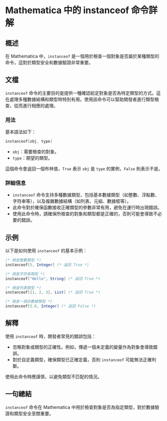 <!--
Meta Description: # Mathematica 中的 instanceof 命令詳解 ## 概述 在 Mathematica 中，`instanceof` 是一個用於檢查一個對象是否屬於某種類型的命令，這對於類型安全和數據驗證非常重要。 ## 文檔 `instanceof` 命令的主要目的是提供一種確認給定對象是否為特...
Meta Keywords: instanceof, mathematica, true, obj, type
-->

# Mathematica 中的 instanceof 命令詳解

## 概述
在 Mathematica 中，`instanceof` 是一個用於檢查一個對象是否屬於某種類型的命令，這對於類型安全和數據驗證非常重要。

## 文檔
`instanceof` 命令的主要目的是提供一種確認給定對象是否為特定類型的方式。這在處理多種數據結構和類型時特別有用。使用該命令可以幫助開發者進行類型檢查，從而進行相應的處理。

### 用法
基本語法如下：
```mathematica
instanceof[obj, type]
```
- `obj`：需要檢查的對象。
- `type`：期望的類型。

這個命令會返回一個布林值，`True` 表示 `obj` 是 `type` 的實例，`False` 則表示不是。

### 詳細信息
- `instanceof` 命令支持多種數據類型，包括基本數據類型（如整數、浮點數、字符串等），以及複雜數據結構（如列表、元組、數據框等）。
- 此命令對於確保函數接收正確類型的參數非常有用，避免在運行時出現錯誤。
- 使用此命令時，請確保所檢查的對象和類型都是正確的，否則可能會導致不必要的錯誤。

## 示例
以下是如何使用 `instanceof` 的基本示例：

```mathematica
(* 檢查整數類型 *)
instanceof[5, Integer] (* 返回 True *)

(* 檢查字符串類型 *)
instanceof["Hello", String] (* 返回 True *)

(* 檢查列表類型 *)
instanceof[{1, 2, 3}, List] (* 返回 True *)

(* 檢查一個非數據類型 *)
instanceof[5.0, Integer] (* 返回 False *)
```

## 解釋
使用 `instanceof` 時，開發者常見的錯誤包括：
- 忽略對象或類型的正確性。例如，傳遞一個未定義的變量作為對象會導致錯誤。
- 對於自定義類型，確保類型已正確定義，否則 `instanceof` 可能無法正確判斷。

使用此命令時應謹慎，以避免類型不匹配的情況。

## 一句總結
`instanceof` 命令在 Mathematica 中用於檢查對象是否為指定類型，對於數據驗證和類型安全至關重要。